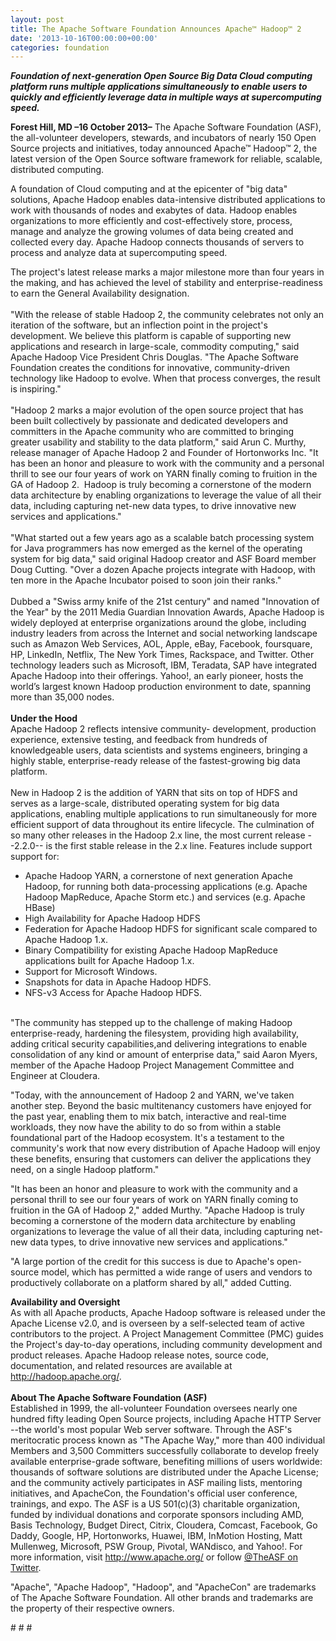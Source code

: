 ```yaml
---
layout: post
title: The Apache Software Foundation Announces Apache™ Hadoop™ 2
date: '2013-10-16T00:00:00+00:00'
categories: foundation
---
```

<div><b><i>Foundation of next-generation Open Source Big Data Cloud computing platform runs multiple applications simultaneously to enable users to quickly and efficiently leverage data in multiple ways at supercomputing speed.</i></b></div> 
  <p> </p> 
  <div> 
    <p><b>Forest Hill, MD –16 October 2013–</b> The Apache Software Foundation (ASF), the all-volunteer developers, stewards, and incubators of nearly 150 Open Source projects and initiatives, today announced Apache™ Hadoop™ 2, the latest version of the Open Source software framework for reliable, scalable, distributed computing.</p> 
  </div> 
  <div> 
    <p>A foundation of Cloud computing and at the epicenter of &quot;big data&quot; solutions, Apache Hadoop enables data-intensive distributed applications to work with thousands of nodes and exabytes of data. Hadoop enables organizations to more efficiently and cost-effectively store, process, manage and analyze the growing volumes of data being created and collected every day. Apache Hadoop connects thousands of servers to process and analyze data at supercomputing speed.</p> 
  </div> 
  <div>The project's latest release marks a major milestone more than four years in the making, and has achieved the level of stability and enterprise-readiness to earn the General Availability designation.&nbsp;</div> 
  <div><br /></div> 
  <div>&quot;With the release of stable Hadoop 2, the community celebrates not only an iteration of the software, but an inflection point in the project's development. We believe this platform is capable of supporting new applications and research in large-scale, commodity computing,&quot; said Apache Hadoop Vice President Chris Douglas. &quot;The Apache Software Foundation creates the conditions for innovative, community-driven technology like Hadoop to evolve. When that process converges, the result is inspiring.&quot;</div> 
  <div><br />&quot;Hadoop 2 marks a major evolution of the open source project that has been built collectively by passionate and dedicated developers and committers in the Apache community who are committed to bringing greater usability and stability to the data platform,&quot; said Arun C. Murthy, release manager of Apache Hadoop 2 and Founder of Hortonworks Inc. &quot;It has been an honor and pleasure to work with the community and a personal thrill to see our four years of work on YARN finally coming to fruition in the GA of Hadoop 2. &nbsp;Hadoop is truly becoming a cornerstone of the modern data architecture by enabling organizations to leverage the value of all their data, including capturing net-new data types, to drive innovative new services and applications.&quot;</div> 
  <div><br />&quot;What started out a few years ago as a scalable batch processing system for Java programmers has now emerged as the kernel of the operating system for big data,&quot; said original Hadoop creator and ASF Board member Doug Cutting. &quot;Over a dozen Apache projects integrate with Hadoop, with ten more in the Apache Incubator poised to soon join their ranks.&quot;</div> 
  <div><br /></div> 
  <div>Dubbed a &quot;Swiss army knife of the 21st century&quot; and named &quot;Innovation of the Year&quot; by the 2011 Media Guardian Innovation Awards, Apache Hadoop is widely deployed at enterprise organizations around the globe, including industry leaders from across the Internet and social networking landscape such as Amazon Web Services, AOL, Apple, eBay, Facebook, foursquare, HP, LinkedIn, Netflix, The New York Times, Rackspace, and Twitter. Other technology leaders such as Microsoft, IBM, Teradata, SAP have integrated Apache Hadoop into their offerings. Yahoo!, an early pioneer, hosts the world’s largest known Hadoop production environment to date, spanning more than 35,000 nodes.</div> 
  <div><b><br />Under the Hood</b></div> 
  <div>Apache Hadoop 2 reflects intensive community- development, production experience, extensive testing, and feedback from hundreds of knowledgeable users, data scientists and systems engineers, bringing a highly stable, enterprise-ready release of the fastest-growing big data platform.&nbsp;</div> 
  <div><br />New in Hadoop 2 is the addition of YARN that sits on top of HDFS and serves as a large-scale, distributed operating system for big data applications, enabling multiple applications to run simultaneously for more efficient support of data throughout its entire lifecycle. The culmination of so many other releases in the Hadoop 2.x line, the most current release --2.2.0-- is the first stable release in the 2.x line. Features include support support for:</div> 
  <div> 
    <ul> 
      <li>Apache Hadoop YARN, a cornerstone of next generation Apache Hadoop, for running both data-processing applications (e.g. Apache Hadoop MapReduce, Apache Storm etc.) and services (e.g. Apache HBase)</li> 
      <li>High Availability for Apache Hadoop HDFS</li> 
      <li>Federation for Apache Hadoop HDFS for significant scale compared to Apache Hadoop 1.x.</li> 
      <li>Binary Compatibility for existing Apache Hadoop MapReduce applications built for Apache Hadoop 1.x.&nbsp;</li> 
      <li>Support for Microsoft Windows.&nbsp;</li> 
      <li>Snapshots for data in Apache Hadoop HDFS.&nbsp;</li> 
      <li>NFS-v3 Access for Apache Hadoop HDFS.&nbsp;</li> 
    </ul> 
  </div> 
  <div><br />&quot;The community has stepped up to the challenge of making Hadoop enterprise-ready, hardening the filesystem, providing high availability, adding critical security capabilities,and delivering integrations to enable consolidation of any kind or amount of enterprise data,&quot; said Aaron Myers, member of the Apache Hadoop Project Management Committee and Engineer at Cloudera.</div> 
  <div> 
    <p>&quot;Today, with the announcement of Hadoop 2 and YARN, we've taken another step. Beyond the basic multitenancy customers have enjoyed for the past year, enabling them to mix batch, interactive and real-time workloads, they now have the ability to do so from within a stable foundational part of the Hadoop ecosystem. It's a testament to the community's work that now every distribution of Apache Hadoop will enjoy these benefits, ensuring that customers can deliver the applications they need, on a single Hadoop platform.&quot;</p> 
  </div> 
  <p>&quot;It has been an honor and pleasure to work with the community and a personal thrill to see our four years of work on YARN finally coming to fruition in the GA of Hadoop 2,&quot; added Murthy.&nbsp;&quot;Apache Hadoop is truly becoming a cornerstone of the modern data architecture by enabling organizations to leverage the value of all their data, including capturing net-new data types, to drive innovative new services and applications.&quot;</p> 
  <div> 
    <p>&quot;A large portion of the credit for this success is due to Apache's open-source model, which has permitted a wide range of users and vendors to productively collaborate on a platform shared by all,&quot; added Cutting.</p> 
  </div> 
  <div><b>Availability and Oversight</b></div> 
  <div>As with all Apache products, Apache Hadoop software is released under the Apache License v2.0, and is overseen by a self-selected team of active contributors to the project. A Project Management Committee (PMC) guides the Project's day-to-day operations, including community development and product releases. Apache Hadoop release notes, source code, documentation, and related resources are available at <a href="http://hadoop.apache.org/">http://hadoop.apache.org/</a>.</div> 
  <div><br /></div> 
  <div><b>About The Apache Software Foundation (ASF)<br /></b>Established in 1999, the all-volunteer Foundation oversees nearly one hundred fifty leading Open Source projects, including Apache HTTP Server --the world's most popular Web server software. Through the ASF's meritocratic process known as &quot;The Apache Way,&quot; more than 400 individual Members and 3,500 Committers successfully collaborate to develop freely available enterprise-grade software, benefiting millions of users worldwide: thousands of software solutions are distributed under the Apache License; and the community actively participates in ASF mailing lists, mentoring initiatives, and ApacheCon, the Foundation's official user conference, trainings, and expo. The ASF is a US 501(c)(3) charitable organization, funded by individual donations and corporate sponsors including AMD, Basis Technology, Budget Direct, Citrix, Cloudera, Comcast, Facebook, Go Daddy, Google, HP, Hortonworks, Huawei, IBM, InMotion Hosting, Matt Mullenweg, Microsoft, PSW Group, Pivotal, WANdisco, and Yahoo!. For more information, visit <a href="http://www.apache.org/">http://www.apache.org/</a> or follow <a href="https://twitter.com/TheASF">@TheASF on Twitter</a>.</div> 
  <div> 
    <p>&quot;Apache&quot;, &quot;Apache Hadoop&quot;, &quot;Hadoop&quot;, and &quot;ApacheCon&quot; are trademarks of The Apache Software Foundation. All other brands and trademarks are the property of their respective owners.</p> 
  </div> 
  <div># # #</div> 
  <div><br /></div>

